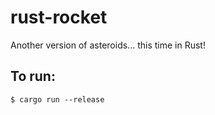 # rust-rocket
Another version of asteroids... this time in Rust!

## To run:
```
$ cargo run --release
```
